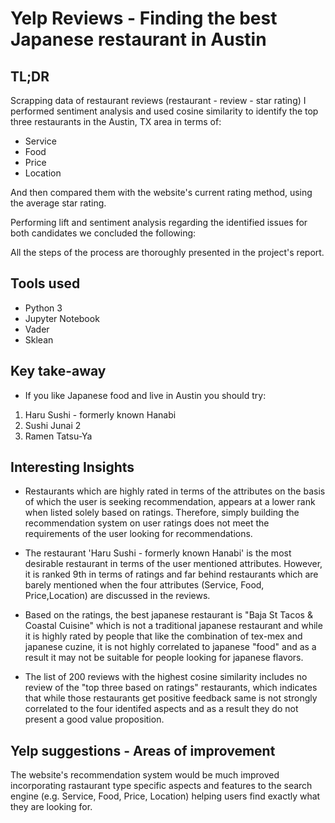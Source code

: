 # Yelp Reviews - Finding the best Japanese restaurant in Austin

## TL;DR

Scrapping data of restaurant reviews (restaurant - review - star rating) I performed sentiment analysis and used cosine similarity to identify the top three restaurants in the Austin, TX area in terms of:

- Service
- Food
- Price
- Location

And then compared them with the website's current rating method, using the average star rating.

Performing lift and sentiment analysis regarding the identified issues for both candidates we concluded the following:

All the steps of the process are thoroughly presented in the project's report.

## Tools used

- Python 3
- Jupyter Notebook
- Vader 
- Sklean


## Key take-away

- If you like Japanese food and live in Austin you should try: 

1. Haru Sushi - formerly known Hanabi
2. Sushi Junai 2
3. Ramen Tatsu-Ya

## Interesting Insights

- Restaurants which are highly rated in terms of the attributes on the basis of which the user is seeking recommendation, appears at a lower rank when listed solely based on ratings. Therefore, simply building the recommendation system on user ratings does not meet the requirements of the user looking for recommendations.

- The restaurant 'Haru Sushi - formerly known Hanabi' is the most desirable restaurant in terms of the user mentioned attributes. However, it is ranked 9th in terms of ratings and far behind restaurants which are barely mentioned when the four attributes (Service, Food, Price,Location) are discussed in the reviews.

- Based on the ratings, the best japanese restaurant is "Baja St Tacos & Coastal Cuisine" which is not a traditional japanese restaurant and while it is highly rated by people that like the combination of tex-mex and japanese cuzine, it is not highly correlated to japanese "food" and as a result it may not be suitable for people looking for japanese flavors.

- The list of 200 reviews with the highest cosine similarity includes no review of the "top three based on ratings" restaurants, which indicates that while those restaurants get positive feedback same is not strongly correlated to the four identifed aspects and as a result they do not present a good value proposition.


## Yelp suggestions - Areas of improvement

The website's recommendation system would be much improved incorporating rastaurant type specific aspects and features to the search engine (e.g. Service, Food, Price, Location) helping users find exactly what they are looking for.
